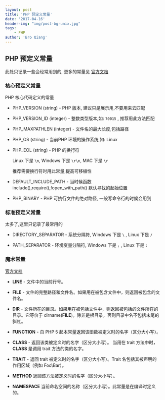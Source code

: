 ```yaml
---
layout: post
title: 'PHP 预定义常量'
date: '2017-04-16'
header-img: "img/post-bg-unix.jpg"
tags:
    - PHP
author: 'Bro Qiang'
---
```


## PHP 预定义常量

此处只记录一些会经常用到的, 更多的常量见 [官方文档](http://php.net/manual/en/reserved.constants.php)

### 核心预定义常量

PHP 核心代码定义的常量

- PHP_VERSION (string) - PHP 版本, 建议只是展示用,不要用来去匹配

- PHP_VERSION_ID (integer) - 整数类型版本,如: `70015` , 推荐用此方法匹配

- PHP_MAXPATHLEN (integer) - 文件名的最大长度,包括路径

- PHP_OS (string) - 当前PHP 环境的操作系统,如: Linux

- PHP_EOL (string) - PHP 的换行符

    Linux 下是 `\n`, Windows 下是 `\r\n`, MAC 下是 `\r`

    推荐需要换行符时用此常量,提高可移植性

- DEFAULT_INCLUDE_PATH - 当时候函数include(),require(),fopen_with_path() 默认寻找的起始位置

- PHP_BINARY - PHP 可执行文件的绝对路径, 一般写命令行的时候会用到

### 标准预定义常量

太多了,这里只记录了最常用的

- DIRECTORY_SEPARATOR - 系统分隔符, Windows 下是 `\` , Linux 下是 `/`

- PATH_SEPARATOR - 环境变量分隔符, Windows 下是 `;` , Linux 下是 `:`

### 魔术常量

[官方文档](http://php.net/manual/zh/language.constants.predefined.php)

- __LINE__ - 文件中的当前行号。

- __FILE__ - 文件的完整路径和文件名。如果用在被包含文件中，则返回被包含的文件名。

- __DIR__ - 文件所在的目录。如果用在被包括文件中，则返回被包括的文件所在的目录。它等价于 dirname(__FILE__)。除非是根目录，否则目录中名不包括末尾的斜杠。

- __FUNCTION__ - 自 PHP 5 起本常量返回该函数被定义时的名字（区分大小写）。

- __CLASS__ - 返回该类被定义时的名字（区分大小写）。 当用在 trait 方法中时，__CLASS__ 是调用 trait 方法的类的名字。

- __TRAIT__ - 返回 trait 被定义时的名字（区分大小写）。Trait 名包括其被声明的作用区域（例如 Foo\Bar）。

- __METHOD__  返回该方法被定义时的名字（区分大小写）。

- __NAMESPACE__   当前命名空间的名称（区分大小写）。此常量是在编译时定义的。

